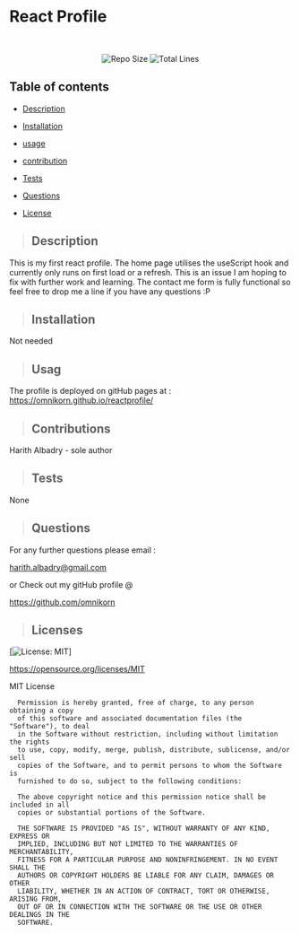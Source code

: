 # React Profile



</br>
<p align="center">
    <img src="https://img.shields.io/github/repo-size/omnikorn/reactprofile?style=for-the-badge" alt="Repo Size" />   
    <img src="https://img.shields.io/tokei/lines/github/omnikorn/reactprofile?style=for-the-badge" alt="Total Lines" />
    
     
</p>


## Table of contents

  
* [Description](#description)

  
* [Installation](#installation)
  
* [usage](#usage)
  
* [contribution](#contribution)
  
* [Tests](#tests)
  
* [Questions](#questions)
  
* [License](#license)

>## Description
  
This is my first react profile. The home page utilises the useScript hook and currently only runs on first load or a refresh. This is an issue I am hoping to fix with further work and learning. 
The contact me form is fully functional so feel free to drop me a line if you have any questions :P 

  




  
>## Installation 

 Not needed 


>## Usag 

  The profile is deployed on gitHub pages at :
  https://omnikorn.github.io/reactprofile/

>## Contributions 

  Harith Albadry - sole author


>## Tests 

  None


>## Questions 

For any further questions please email :

harith.albadry@gmail.com

or Check out my gitHub profile @

https://github.com/omnikorn

>## Licenses 

  

  [![License: MIT](https://img.shields.io/badge/License-MIT-yellow.svg)]

  https://opensource.org/licenses/MIT

  MIT License

      
      
      Permission is hereby granted, free of charge, to any person obtaining a copy
      of this software and associated documentation files (the "Software"), to deal
      in the Software without restriction, including without limitation the rights
      to use, copy, modify, merge, publish, distribute, sublicense, and/or sell
      copies of the Software, and to permit persons to whom the Software is
      furnished to do so, subject to the following conditions:
      
      The above copyright notice and this permission notice shall be included in all
      copies or substantial portions of the Software.
      
      THE SOFTWARE IS PROVIDED "AS IS", WITHOUT WARRANTY OF ANY KIND, EXPRESS OR
      IMPLIED, INCLUDING BUT NOT LIMITED TO THE WARRANTIES OF MERCHANTABILITY,
      FITNESS FOR A PARTICULAR PURPOSE AND NONINFRINGEMENT. IN NO EVENT SHALL THE
      AUTHORS OR COPYRIGHT HOLDERS BE LIABLE FOR ANY CLAIM, DAMAGES OR OTHER
      LIABILITY, WHETHER IN AN ACTION OF CONTRACT, TORT OR OTHERWISE, ARISING FROM,
      OUT OF OR IN CONNECTION WITH THE SOFTWARE OR THE USE OR OTHER DEALINGS IN THE
      SOFTWARE.